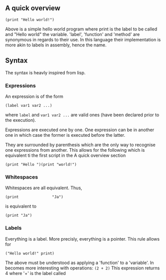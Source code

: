 
## A quick overview

```
(print "Hello world!")
```

Above is a simple hello world program where print is the label to be called and "Hello world" the variable. 'label', 'function' and 'method' are synonymous in regards to their use. In this language their implementation is more akin to labels in assembly, hence the name.

## Syntax

The syntax is heavly inspired from lisp.

### Expressions

An expression is of the form
```
(label var1 var2 ...)
```
where ```label``` and ```var1 var2 ...``` are valid ones (have been declared prior to the execution).

Expressions are executed one by one. One expression can be in another one in which case the former is executed before the latter.

They are surrounded by parenthesis which are the only way to recognise one expressions from another. This allows for the following which is equivalent ti the first script in the A quick overview section
```
(print "Hello ")(print "world!")
```

### Whitespaces

Whitespaces are all equivalent. Thus,
```
(print               "Ja")
```
is equivalent to
```
(print "Ja")
```

### Labels

Everything is a label. More precisly, everything is a pointer. This rule allows for
```
("Hello world!" print)
```
The above must be understood as applying a 'function' to a 'variable'. In becomes more interesting with operations: ```(2 + 2)``` This expression returns 4 where '+' is the label called